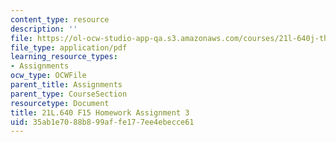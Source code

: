 ```yaml
---
content_type: resource
description: ''
file: https://ol-ocw-studio-app-qa.s3.amazonaws.com/courses/21l-640j-the-new-spain-1977-present-fall-2015/35ab1e7088b899affe177ee4ebecce61_MIT21L_640JF15_HW_ses3.pdf
file_type: application/pdf
learning_resource_types:
- Assignments
ocw_type: OCWFile
parent_title: Assignments
parent_type: CourseSection
resourcetype: Document
title: 21L.640 F15 Homework Assignment 3
uid: 35ab1e70-88b8-99af-fe17-7ee4ebecce61
---
```

